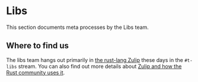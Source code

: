 # Libs

This section documents meta processes by the Libs team.

## Where to find us

The libs team hangs out primarily in [the rust-lang Zulip](https://rust-lang.zulipchat.com/) these days in the `#t-libs` stream.
You can also find out more details about [Zulip and how the Rust community uses it](../../platforms/zulip.html).
